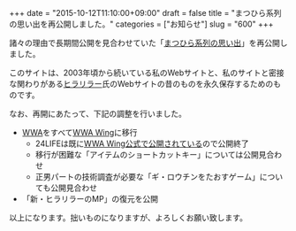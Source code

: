 +++
date = "2015-10-12T11:10:00+09:00"
draft = false
title = "まつひら系列の思い出を再公開しました。"
categories = ["お知らせ"]
slug = "600"
+++

諸々の理由で長期間公開を見合わせていた「[まつひら系列の思い出](http://rmn-web.net/matsuhira)」を再公開しました。

このサイトは、2003年頃から続いている私のWebサイトと、私のサイトと密接な関わりがある[ヒラリラー](http://hirarira.net)氏のWebサイトの昔のものを永久保存するためのものです。

なお、再開にあたって、下記の調整を行いました。

- [WWA](http://wwajp.com)をすべて[WWA Wing](http://wwawing.com)に移行
  - 24LIFEは既に[WWA Wing公式で公開されている](http://wwawing.com/wing/24life.html)ので公開終了
  - 移行が困難な「アイテムのショートカットキー」については公開見合わせ
  - 正男パートの技術調査が必要な「ギ・ロウチンをたおすゲーム」についても公開見合わせ
- 「新・ヒラリラーのMP」の復元を公開

以上になります。拙いものになりますが、よろしくお願い致します。
